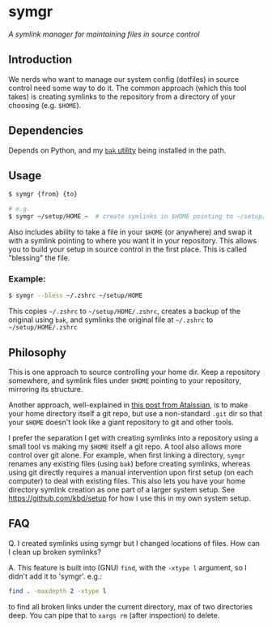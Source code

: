 # symgr

*A symlink manager for maintaining files in source control*

## Introduction

We nerds who want to manage our system config (dotfiles) in source control need
some way to do it. The common approach (which this tool takes) is creating
symlinks to the repository from a directory of your choosing (e.g. `$HOME`).

## Dependencies

Depends on Python, and my [`bak` utility](https://github.com/kbd/bak) being
installed in the path.

## Usage

```bash
$ symgr {from} {to}

# e.g.
$ symgr ~/setup/HOME ~  # create symlinks in $HOME pointing to ~/setup/HOME
```

Also includes ability to take a file in your `$HOME` (or anywhere) and swap it with a symlink pointing to where you want it in your repository.
This allows you to build your setup in source control in the first place.
This is called "blessing" the file.

### Example:

```bash
$ symgr --bless ~/.zshrc ~/setup/HOME
```

This copies `~/.zshrc` to `~/setup/HOME/.zshrc`, creates a backup of the original using `bak`, and symlinks the original file at `~/.zshrc` to `~/setup/HOME/.zshrc`

## Philosophy

This is one approach to source controlling your home dir. Keep a repository
somewhere, and symlink files under `$HOME` pointing to your repository,
mirroring its structure.

Another approach, well-explained in [this post from
Atalssian](https://www.atlassian.com/git/tutorials/dotfiles), is to make your
home directory itself a git repo, but use a non-standard `.git` dir so that your
`$HOME` doesn't look like a giant repository to git and other tools.

I prefer the separation I get with creating symlinks into a repository using a
small tool vs making my `$HOME` itself a git repo. A tool also allows more
control over git alone. For example, when first linking a directory, `symgr`
renames any existing files (using `bak`) before creating symlinks, whereas using
git directly requires a manual intervention upon first setup (on each computer)
to deal with existing files. This also lets you have your home directory symlink
creation as one part of a larger system setup. See https://github.com/kbd/setup
for how I use this in my own system setup.

## FAQ

Q. I created symlinks using symgr but I changed locations of files. How can I
clean up broken symlinks?

A. This feature is built into (GNU) `find`, with the `-xtype l` argument, so I
didn't add it to 'symgr'. e.g.:

```bash
find . -maxdepth 2 -xtype l
```

to find all broken links under the current directory, max of two directories
deep. You can pipe that to `xargs rm` (after inspection) to delete.
